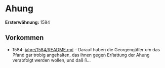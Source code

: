 # Ahung

**Ersterwähnung:** 1584

## Vorkommen
- 1584: [jahre/1584/README.md](../jahre/1584/README.md) – Darauf haben die Georgengäſſer um das Pfand gar
trobig angehalten, das ihnen gegen Erſtattung der Ahung
verabfolgt werden wollen, und daß ſi...
